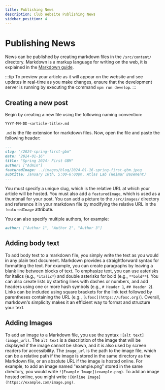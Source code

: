 ```yaml
---
title: Publishing News
description: Club Website Publishing News
sidebar_position: 4
---
```


# Publishing News

News can be published by creating markdown files in the `/src/content/` directory. Markdown is a markup language for writing on the web, it is explained in the [Markdown guide](/docs/osc-docs/markdown).

:::tip
To preview your article as it will appear on the website and see updates in real-time as you make changes, ensure that the development server is running by executing the command `npm run develop`.
:::

## Creating a new post

Begin by creating a new file using the following naming convention:
```
YYYY-MM-DD-<article-title>.md
```

`.md` is the file extension for markdown files. Now, open the file and paste the following header:

```md
---
slug: "/2024-spring-first-gbm"
date: "2024-01-16"
title: "Spring 2024: First GBM"
author: ["Admin"]
featuredImage: ../images/blog/2024-01-16-spring-first-gbm.jpeg
subtitle: January 16th, 5:00-6:00pm, Atlas Lab (Weimar Basement)
---
```

You must specify a unique slug, which is the relative URL at which your article will be hosted. You must also add a `featuredImage`, which is used as a thumbnail for your post. You can add a picture to the `/src/images/` directory and reference it in your markdown file by modifying the relative URL in the `featuredImage` attribute.

You can also specify multiple authors, for example:
```md
author: ["Author 1", "Author 2", "Author 3"]
```

## Adding body text

To add body text to a markdown file, you simply write the text as you would in any plain text document. Markdown provides a straightforward syntax for formatting the text. For example, you can create paragraphs by leaving a blank line between blocks of text. To emphasize text, you can use asterisks for italics (e.g., `*italic*`) and double asterisks for bold (e.g., `**bold**`). You can also create lists by starting lines with dashes or numbers, and add headers using one or more hash symbols (e.g., `# Header 1`, `## Header 2`). Links can be included using square brackets for the link text followed by parentheses containing the URL (e.g., `[ufosc](https://ufosc.org)`). Overall, markdown's simplicity makes it an efficient way to format and structure your text.

## Adding Images

To add an image to a Markdown file, you use the syntax `![alt text](image_url)`. The `alt text` is a description of the image that will be displayed if the image cannot be shown, and it is also used by screen readers for accessibility. The `image_url` is the path to the image file, which can be a relative path if the image is stored in the same directory as the Markdown file, or an absolute URL if the image is hosted online. For example, to add an image named "example.png" stored in the same directory, you would write `![Example Image](example.png)`. To add an image hosted online, you might write `![Online Image](https://example.com/image.png)`.
